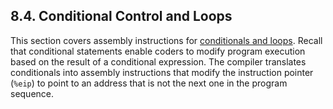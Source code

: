 ## 8.4. Conditional Control and Loops 

This section covers assembly instructions for [conditionals and
loops](../C1-C_intro/conditionals.html#_conditionals_and_loops).
Recall that conditional statements enable coders to modify program
execution based on the result of a conditional expression. The compiler
translates conditionals into assembly instructions that modify the
instruction pointer (`%eip`) to point to an address that is not the next
one in the program sequence.



